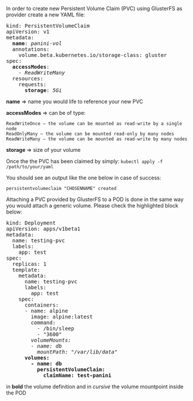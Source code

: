 In order to create new Persistent Volume Claim (PVC) using GlusterFS as provider create a new YAML file:

<pre>
kind: PersistentVolumeClaim
apiVersion: v1
metadata:
  <b>name</b>: <i>panini-vol</i>
  annotations:
    volume.beta.kubernetes.io/storage-class: gluster
spec:
  <b>accessModes</b>:
    - <i>ReadWriteMany</i>
  resources:
    requests:
      <b>storage</b>: <i>5Gi</i>
</pre>


**name** => name you would life to reference your new PVC

**accessModes** => can be of type:

	ReadWriteOnce – the volume can be mounted as read-write by a single node
	ReadOnlyMany – the volume can be mounted read-only by many nodes
	ReadWriteMany – the volume can be mounted as read-write by many nodes

**storage** => size of your volume

Once the the PVC has been claimed by simply:
`kubectl apply -f /path/to/your/yaml`

You should see an output like the one below in case of success:

`persistentvolumeclaim "CHOSENNAME" created`

Attaching a PVC provided by GlusterFS to a POD is done in the same way you would attach a generic volume. Please check the highlighted block below:

<pre>
kind: Deployment
apiVersion: apps/v1beta1
metadata:
  name: testing-pvc
  labels:
    app: test
spec:
  replicas: 1
  template:
    metadata:
      name: testing-pvc
      labels:
        app: test
    spec:
      containers:
      - name: alpine
        image: alpine:latest
        command:
          - /bin/sleep
          - "3600"
        <i>volumeMounts:
        - name: db
          mountPath: "/var/lib/data"</i>
      <b>volumes:
        - name: db
          persistentVolumeClaim:
            claimName: test-panini</b>
</pre>

in <b>bold</b> the volume definition and in <i>cursive</i> the volume mountpoint inside the POD

